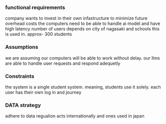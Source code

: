### functional requirements
company wants to invest in their own infastructure to minimize future overhead costs 
the computers need to be able to handle ai model and have high latency
number of users depends on city of nagasaki and schools this is used in. approx- 300 students

### Assumptions

we are assuming our computers will be able to work without delay. 
our llms are able to handle user requests and respond adequetly 

### Constraints 

the system is a single student system. meaning, students use it solely. each user has their own log in and journey 

### DATA strategy 

adhere to data regualion acts internationally and ones used in japan
